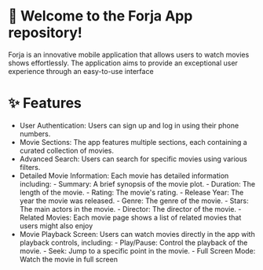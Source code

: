 # 🚀 Welcome to the Forja App repository! 

Forja is an innovative mobile application that allows users to watch movies shows effortlessly.
The application aims to provide an exceptional user experience through an easy-to-use interface 

# ✨ Features

* User Authentication: Users can sign up and log in using their phone numbers.
* Movie Sections: The app features multiple sections, each containing a curated collection of movies.
* Advanced Search: Users can search for specific movies using various filters.
* Detailed Movie Information: 
      Each movie has detailed information including:
         - Summary: A brief synopsis of the movie plot.
         - Duration: The length of the movie.
         - Rating: The movie's rating.
         - Release Year: The year the movie was released.
         - Genre: The genre of the movie.
         - Stars: The main actors in the movie.
         - Director: The director of the movie.
         - Related Movies: Each movie page shows a list of related movies that users might also enjoy
* Movie Playback Screen: 
      Users can watch movies directly in the app with playback controls, including:
         - Play/Pause: Control the playback of the movie.
         - Seek: Jump to a specific point in the movie.
         - Full Screen Mode: Watch the movie in full screen


